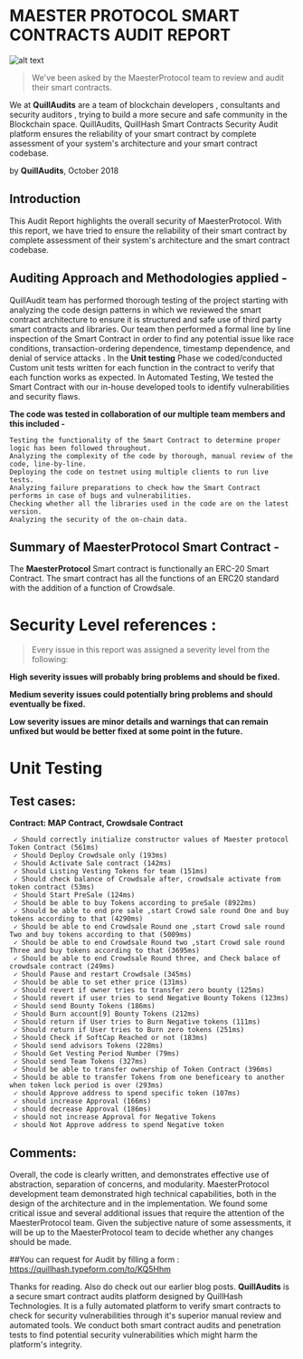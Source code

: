   #      MAESTER PROTOCOL SMART CONTRACTS AUDIT REPORT

![alt text](https://github.com/Quillhash/Audit_Reports/blob/master/Images/Maester-Protocol.jpg)

>We've been asked by the MaesterProtocol team to review and audit their smart contracts.

We at **QuillAudits** are a team of blockchain developers , consultants and security auditors , trying to build a more secure and safe community in the Blockchain space. QuillAudits, QuillHash Smart Contracts Security Audit platform ensures the reliability of your smart contract by complete assessment of your system's architecture and your smart contract codebase.

by **QuillAudits**, October 2018

## Introduction

This Audit Report highlights the overall security of MaesterProtocol. With this report, we have tried to ensure the reliability of their smart contract by complete assessment of their system's architecture and the smart contract codebase.

## Auditing Approach and Methodologies applied -

QuillAudit team has performed thorough testing of the project starting with analyzing the code design patterns in which we reviewed the smart contract architecture to ensure it is structured and safe use of third party smart contracts and libraries.
Our team then performed a formal line by line inspection of the Smart Contract in order to find any potential issue like race conditions, transaction-ordering dependence, timestamp dependence, and denial of service attacks
.
In the **Unit testing** Phase we coded/conducted Custom unit tests written for each function in the contract to verify that each function works as expected. In Automated Testing, We tested the Smart Contract with our in-house developed tools to identify vulnerabilities and security flaws.

**The code was tested in collaboration of our multiple team members and this included -**

```
Testing the functionality of the Smart Contract to determine proper logic has been followed throughout.
Analyzing the complexity of the code by thorough, manual review of the code, line-by-line.
Deploying the code on testnet using multiple clients to run live tests.
Analyzing failure preparations to check how the Smart Contract performs in case of bugs and vulnerabilities.
Checking whether all the libraries used in the code are on the latest version.
Analyzing the security of the on-chain data.
```

## Summary of MaesterProtocol Smart Contract -

The **MaesterProtocol** Smart contract is functionally an ERC-20 Smart Contract. The smart contract has all the functions of an ERC20 standard with the addition of a function of Crowdsale.

# Security Level references :

> Every issue in this report was assigned a severity level from the following:

**High severity issues will probably bring problems and should be fixed.**

**Medium severity issues could potentially bring problems and should eventually be fixed.**

**Low severity issues are minor details and warnings that can remain unfixed but would be better fixed at some point in the future.**

# Unit Testing

## Test cases:

**Contract: MAP Contract, Crowdsale Contract**
```
 ✓ Should correctly initialize constructor values of Maester protocol Token Contract (561ms)
 ✓ Should Deploy Crowdsale only (193ms)
 ✓ Should Activate Sale contract (142ms)
 ✓ Should Listing Vesting Tokens for team (151ms)
 ✓ Should check balance of Crowdsale after, crowdsale activate from token contract (53ms)
 ✓ Should Start PreSale (124ms)
 ✓ Should be able to buy Tokens according to preSale (8922ms)
 ✓ Should be able to end pre sale ,start Crowd sale round One and buy tokens according to that (4290ms)
 ✓ Should be able to end Crowdsale Round one ,start Crowd sale round Two and buy tokens according to that (5009ms)
 ✓ Should be able to end Crowdsale Round two ,start Crowd sale round Three and buy tokens according to that (3695ms)
 ✓ Should be able to end Crowdsale Round three, and Check balace of crowdsale contract (249ms)
 ✓ Should Pause and restart Crowdsale (345ms)
 ✓ Should be able to set ether price (131ms)
 ✓ Should revert if owner tries to transfer zero bounty (125ms)
 ✓ Should revert if user tries to send Negative Bounty Tokens (123ms)
 ✓ Should send Bounty Tokens (186ms)
 ✓ Should Burn account[9] Bounty Tokens (212ms)
 ✓ Should return if User tries to Burn Negative tokens (111ms)
 ✓ Should return if User tries to Burn zero tokens (251ms)
 ✓ Should Check if SoftCap Reached or not (183ms)
 ✓ Should send advisors Tokens (228ms)
 ✓ Should Get Vesting Period Number (79ms)
 ✓ Should send Team Tokens (327ms)
 ✓ Should be able to transfer ownership of Token Contract (396ms)
 ✓ Should be able to transfer Tokens from one beneficeary to another when token lock period is over (293ms)
 ✓ should Approve address to spend specific token (107ms)
 ✓ should increase Approval (166ms)
 ✓ should decrease Approval (186ms)
 ✓ should not increase Approval for Negative Tokens
 ✓ should Not Approve address to spend Negative token
```


## Comments:

Overall, the code is clearly written, and demonstrates effective use of abstraction, separation of concerns, and modularity. MaesterProtocol development team demonstrated high technical capabilities, both in the design of the architecture and in the implementation.
We found some critical issue and several additional issues that require the attention of the MaesterProtocol team. Given the subjective nature of some assessments, it will be up to the MaesterProtocol team to decide whether any changes should be made.


##You can request for Audit by filling a form :
https://quillhash.typeform.com/to/KQ5Hhm


Thanks for reading. Also do check out our earlier blog posts.
**QuillAudits** is a secure smart contract audits platform designed by QuillHash Technologies. It is a fully automated platform to verify smart contracts to check for security vulnerabilities through it's superior manual review and automated tools. We conduct both smart contract audits and penetration tests to find potential security vulnerabilities which might harm the platform's integrity.
